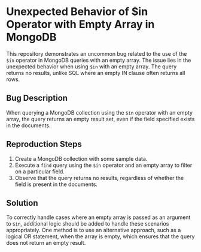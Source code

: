 # Unexpected Behavior of $in Operator with Empty Array in MongoDB

This repository demonstrates an uncommon bug related to the use of the `$in` operator in MongoDB queries with an empty array.  The issue lies in the unexpected behavior when using `$in` with an empty array.  The query returns no results, unlike SQL where an empty IN clause often returns all rows.

## Bug Description
When querying a MongoDB collection using the `$in` operator with an empty array, the query returns an empty result set, even if the field specified exists in the documents.

## Reproduction Steps
1. Create a MongoDB collection with some sample data.
2. Execute a `find` query using the `$in` operator and an empty array to filter on a particular field.
3. Observe that the query returns no results, regardless of whether the field is present in the documents.

## Solution
To correctly handle cases where an empty array is passed as an argument to `$in`, additional logic should be added to handle these scenarios appropriately. One method is to use an alternative approach, such as a logical OR statement, when the array is empty, which ensures that the query does not return an empty result.
